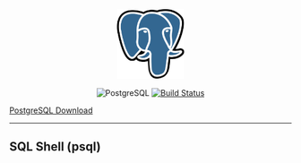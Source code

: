 <div align=center>

<img src=".github/Postgresql_elephant.svg.png" width="120px" alt="postgresql" title="PostgreSQL">

![PostgreSQL](https://img.shields.io/badge/PostgreSQL-4169E1?style=for-the-badge&logo=postgresql&logoColor=white)
[![Build Status](https://img.shields.io/badge/SQL%20Shell-v13+-blue?logo=postgresql&style=for-the-badge)](https://www.postgresql.org)

</div>

[PostgreSQL Download](https://www.postgresql.org/download/)

---

## SQL Shell (psql)

<div align="center">

</div>